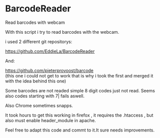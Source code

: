 BarcodeReader
=============

Read barcodes with webcam

With this script i try to read barcodes with the webcam.

i used 2 different git repositorys:

https://github.com/EddieLa/BarcodeReader

And:

https://github.com/pieterprovoost/barcode  
(this one i could not get to work that is why i took the first and merged it with the idea behind this one)

Some barcodes are not readed simple 8 digit codes just not read.
Seems also codes starting with 7| fails aswell.

Also Chrome sometimes snapps.

It took hours to get this working in firefox , it requires the .htaccess , but also must enable header_module in apache.

Feel free to adapt this code and commt to it.It sure needs improvements.
